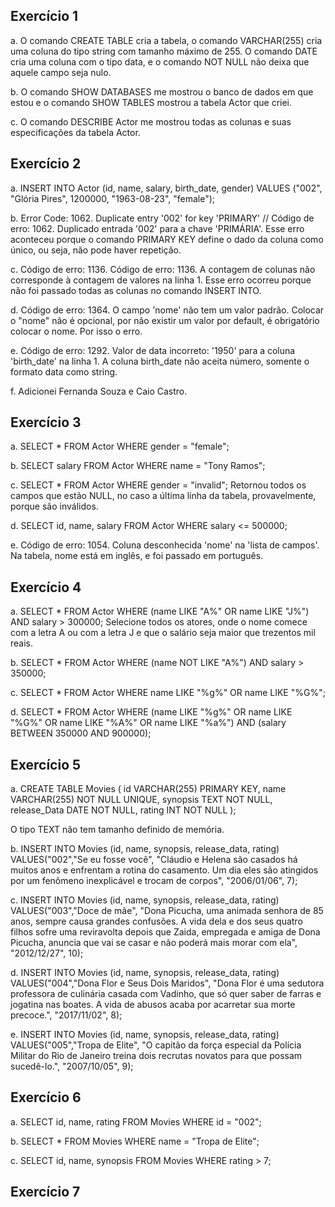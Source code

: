## Exercício 1

a. O comando CREATE TABLE cria a tabela, o comando VARCHAR(255) cria uma coluna do tipo string com tamanho máximo de 255. O comando DATE cria uma coluna com o tipo data, e o comando NOT NULL não deixa que aquele campo seja nulo.

b. O comando SHOW DATABASES me mostrou o banco de dados em que estou e o comando SHOW TABLES mostrou a tabela Actor que criei.

c. O comando DESCRIBE Actor me mostrou todas as colunas e suas especificações da tabela Actor.

## Exercício 2

a. INSERT INTO Actor (id, name, salary, birth_date, gender)
   VALUES ("002", "Glória Pires", 1200000, "1963-08-23", "female");

b. Error Code: 1062. Duplicate entry '002' for key 'PRIMARY' // Código de erro: 1062. Duplicado entrada '002' para a chave 'PRIMÁRIA'. Esse erro aconteceu porque o comando PRIMARY KEY define o dado da coluna como único, ou seja, não pode haver repetição.

c. Código de erro: 1136. Código de erro: 1136. A contagem de colunas não corresponde à contagem de valores na linha 1. Esse erro ocorreu porque não foi passado todas as colunas no comando INSERT INTO.

d. Código de erro: 1364. O campo 'nome' não tem um valor padrão. Colocar o "nome" não é opcional, por não existir um valor por default, é obrigatório colocar o nome. Por isso o erro.

e. Código de erro: 1292. Valor de data incorreto: '1950' para a coluna 'birth_date' na linha 1. A coluna birth_date não aceita número, somente o formato data como string.

f. Adicionei Fernanda Souza e Caio Castro.

## Exercício 3

a. SELECT * FROM Actor WHERE gender = "female";

b. SELECT salary FROM Actor WHERE name = "Tony Ramos";

c. SELECT * FROM Actor WHERE gender = "invalid"; Retornou todos os campos que estão NULL, no caso a última linha da tabela, provavelmente, porque são inválidos.

d. SELECT id, name, salary FROM Actor WHERE salary <= 500000;

e. Código de erro: 1054. Coluna desconhecida 'nome' na 'lista de campos'. Na tabela, nome está em inglês, e foi passado em português.

## Exercício 4

a. SELECT * FROM Actor WHERE (name LIKE "A%" OR name LIKE "J%") AND salary > 300000;
Selecione todos os atores, onde o nome comece com a letra A ou com a letra J e que o salário seja maior que trezentos mil reais.

b. SELECT * FROM Actor WHERE (name NOT LIKE "A%") AND salary > 350000;

c. SELECT * FROM Actor WHERE name LIKE "%g%" OR name LIKE "%G%";

d. SELECT * FROM Actor WHERE (name LIKE "%g%" OR name LIKE "%G%" OR name LIKE "%A%" OR name LIKE "%a%") AND (salary BETWEEN 350000 AND 900000);

## Exercício 5

a. CREATE TABLE Movies (
	id VARCHAR(255) PRIMARY KEY,
    name VARCHAR(255) NOT NULL UNIQUE,
    synopsis TEXT NOT NULL,
    release_Data DATE NOT NULL,
    rating INT NOT NULL
);

O tipo TEXT não tem tamanho definido de memória.

b. INSERT INTO Movies (id, name, synopsis, release_data, rating)
VALUES("002","Se eu fosse você", "Cláudio e Helena são casados há muitos anos e enfrentam a rotina do casamento. Um dia eles são atingidos por um fenômeno inexplicável e trocam de corpos", "2006/01/06", 7);

c. INSERT INTO Movies (id, name, synopsis, release_data, rating)
VALUES("003","Doce de mãe", "Dona Picucha, uma animada senhora de 85 anos, sempre causa grandes confusões. A vida dela e dos seus quatro filhos sofre uma reviravolta depois que Zaida, empregada e amiga de Dona Picucha, anuncia que vai se casar e não poderá mais morar com ela", "2012/12/27", 10);

d. INSERT INTO Movies (id, name, synopsis, release_data, rating)
VALUES("004","Dona Flor e Seus Dois Maridos", "Dona Flor é uma sedutora professora de culinária casada com Vadinho, que só quer saber de farras e jogatina nas boates. A vida de abusos acaba por acarretar sua morte precoce.", "2017/11/02", 8);

e. INSERT INTO Movies (id, name, synopsis, release_data, rating)
VALUES("005","Tropa de Elite", "O capitão da força especial da Polícia Militar do Rio de Janeiro treina dois recrutas novatos para que possam sucedê-lo.", "2007/10/05", 9);

## Exercício 6

a. SELECT id, name, rating FROM Movies WHERE id = "002";

b. SELECT * FROM Movies WHERE name = "Tropa de Elite";

c. SELECT id, name, synopsis FROM Movies WHERE rating > 7;

## Exercício 7

